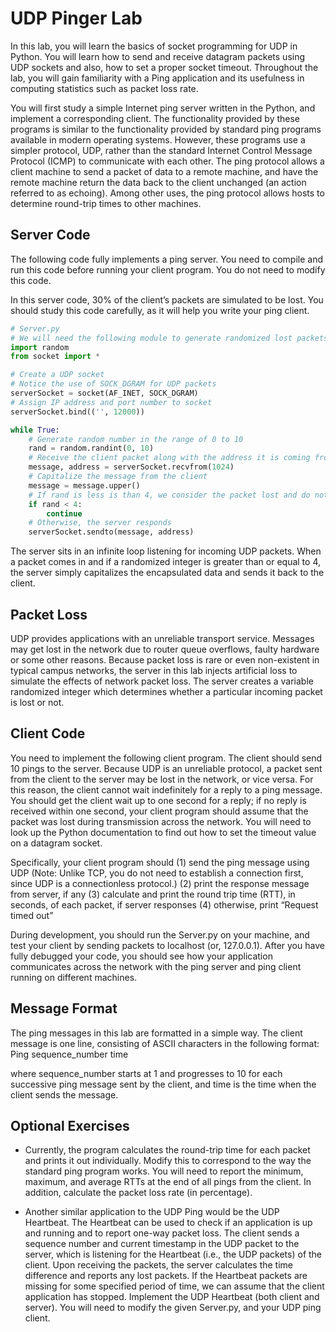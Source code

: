 # UDP Pinger Lab

In this lab, you will learn the basics of socket programming for UDP in Python. You will learn how to send and receive datagram packets using UDP sockets and also,
how to set a proper socket timeout. Throughout the lab, you will gain familiarity with a Ping application and its usefulness in computing statistics such as packet loss rate.

You will first study a simple Internet ping server written in the Python, and implement a corresponding client. The functionality provided by these programs is similar to the
functionality provided by standard ping programs available in modern operating systems. However, these programs use a simpler protocol, UDP, rather than the standard Internet
Control Message Protocol (ICMP) to communicate with each other. The ping protocol allows a client machine to send a packet of data to a remote machine, and have the remote
machine return the data back to the client unchanged (an action referred to as echoing). Among other uses, the ping protocol allows hosts to determine round-trip times to other
machines. 


## Server Code

The following code fully implements a ping server. You need to compile and run this code before running your client program. You do not need to modify this code.

In this server code, 30% of the client’s packets are simulated to be lost. You should study this code carefully, as it will help you write your ping client. 
```python
# Server.py
# We will need the following module to generate randomized lost packets
import random
from socket import *

# Create a UDP socket 
# Notice the use of SOCK_DGRAM for UDP packets
serverSocket = socket(AF_INET, SOCK_DGRAM)
# Assign IP address and port number to socket
serverSocket.bind(('', 12000))

while True:
	# Generate random number in the range of 0 to 10
	rand = random.randint(0, 10)    
	# Receive the client packet along with the address it is coming from 
	message, address = serverSocket.recvfrom(1024)
	# Capitalize the message from the client
	message = message.upper()
	# If rand is less is than 4, we consider the packet lost and do not respond
	if rand < 4:
		continue
	# Otherwise, the server responds    
	serverSocket.sendto(message, address)
```

The server sits in an infinite loop listening for incoming UDP packets. When a packet comes in and if a randomized integer is greater than or equal to 4, the server
simply capitalizes the encapsulated data and sends it back to the client. 

## Packet Loss

UDP provides applications with an unreliable transport service. Messages may get lost in the network due to router queue overflows, faulty hardware or some other reasons.
Because packet loss is rare or even non-existent in typical campus networks, the server in this lab injects artificial loss to simulate the effects of network packet loss.
The server creates a variable randomized integer which determines whether a particular incoming packet is lost or not.

## Client Code

You need to implement the following client program.
The client should send 10 pings to the server. Because UDP is an unreliable protocol, a packet sent from the client to the server may be lost in the network, or vice versa.
For this reason, the client cannot wait indefinitely for a reply to a ping message. You should get the client wait up to one second for a reply; if no reply is received within
one second, your client program should assume that the packet was lost during transmission across the network. You will need to look up the Python documentation to find out
how to set the timeout value on a datagram socket. 

Specifically, your client program should 
(1) send the ping message using UDP (Note: Unlike TCP, you do not need to establish a connection first, since UDP is a connectionless protocol.)
(2) print the response message from server, if any
(3) calculate and print the round trip time (RTT), in seconds, of each packet, if server responses 
(4) otherwise, print “Request timed out”

During development, you should run the Server.py on your machine, and test your client by sending packets to localhost (or, 127.0.0.1). After you have fully debugged your code,
you should see how your application communicates across the network with the ping server and ping client running on different machines.

## Message Format

The ping messages in this lab are formatted in a simple way. The client message is one line, consisting of ASCII characters in the following format:
   Ping sequence_number time 

where sequence_number starts at 1 and progresses to 10 for each successive ping message sent by the client, and time is the time when the client sends the message.

## Optional Exercises

* Currently, the program calculates the round-trip time for each packet and prints it out individually. Modify this to correspond to the way the standard ping program
works. You will need to report the minimum, maximum, and average RTTs at the end of all pings from the client. In addition, calculate the packet loss rate (in percentage).

* Another similar application to the UDP Ping would be the UDP Heartbeat. The Heartbeat can be used to check if an application is up and running and to report one-way packet
loss. The client sends a sequence number and current timestamp in the UDP packet to the server, which is listening for the Heartbeat (i.e., the UDP packets) of the client.
Upon receiving the packets, the server calculates the time difference and reports any lost packets. If the Heartbeat packets are missing for some specified period of time,
we can assume that the client application has stopped. Implement the UDP Heartbeat (both client and server). You will need to modify the given Server.py, and your
UDP ping client.
